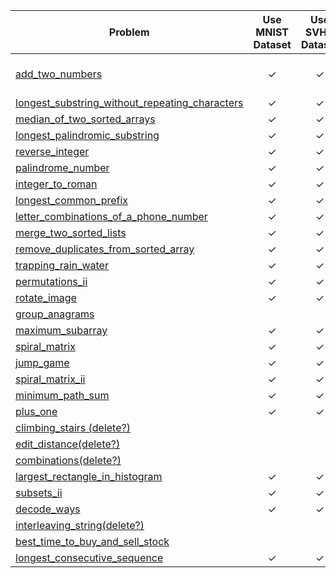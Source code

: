 | Problem  | Use MNIST Dataset | Use SVHN Dataset | Use EMNIST Dataset | Notes |
| -------- | :---------------: | :--------------: | :----------------: | :---: |
| [add_two_numbers](https://leetcode.com/problems/add-two-numbers/) | ✓	| ✓ |   | Needs k >= 1000 |
| [longest_substring_without_repeating_characters](https://leetcode.com/problems/longest-substring-without-repeating-characters/) | ✓ | ✓ | ✓ |
| [median_of_two_sorted_arrays](https://leetcode.com/problems/median-of-two-sorted-arrays/) | ✓ | ✓ |  |
| [longest_palindromic_substring](https://leetcode.com/problems/longest-palindromic-substring/) | ✓ | ✓ | ✓ |
| [reverse_integer](https://leetcode.com/problems/reverse-integer/) | ✓ | ✓ |  |
| [palindrome_number](https://leetcode.com/problems/palindrome-number/) | ✓ | ✓ |  |
| [integer_to_roman](https://leetcode.com/problems/integer-to-roman/) | ✓ | ✓ |  |
| [longest_common_prefix](https://leetcode.com/problems/longest-common-prefix/) | ✓ | ✓ | ✓ |
| [letter_combinations_of_a_phone_number](https://leetcode.com/problems/letter-combinations-of-a-phone-number/) | ✓ | ✓ |  |
| [merge_two_sorted_lists](https://leetcode.com/problems/merge-two-sorted-lists/) | ✓ | ✓ |  |
| [remove_duplicates_from_sorted_array](https://leetcode.com/problems/remove-duplicates-from-sorted-array/) | ✓ | ✓ |  |
| [trapping_rain_water](https://leetcode.com/problems/trapping-rain-water/) | ✓ | ✓ |  |
| [permutations_ii](https://leetcode.com/problems/permutations-ii/) | ✓ | ✓ |  |
| [rotate_image](https://leetcode.com/problems/rotate-image/) | ✓ | ✓ |  |
| [group_anagrams](https://leetcode.com/problems/group-anagrams/) |   |   | ✓ |
| [maximum_subarray](https://leetcode.com/problems/maximum-subarray/) | ✓ | ✓ |  |
| [spiral_matrix](https://leetcode.com/problems/spiral-matrix/) | ✓ | ✓ |  |
| [jump_game](https://leetcode.com/problems/jump-game/) | ✓ | ✓ |  |
| [spiral_matrix_ii](https://leetcode.com/problems/spiral-matrix-ii/) | ✓ | ✓ |  |
| [minimum_path_sum](https://leetcode.com/problems/minimum-path-sum/) | ✓ | ✓ |  |
| [plus_one](https://leetcode.com/problems/plus-one/) | ✓ | ✓ |   |
| [climbing_stairs (delete?)](https://leetcode.com/problems/climbing-stairs/) |   |   |   |
| [edit_distance(delete?)](https://leetcode.com/problems/edit-distance/) |   |   |   |
| [combinations(delete?)](https://leetcode.com/problems/combinations/) |   |   |   |
| [largest_rectangle_in_histogram](https://leetcode.com/problems/largest-rectangle-in-histogram/) | ✓ | ✓ |   |
| [subsets_ii](https://leetcode.com/problems/subsets-ii/) | ✓ | ✓ |   |
| [decode_ways](https://leetcode.com/problems/decode-ways/) | ✓ | ✓ |   |
| [interleaving_string(delete?)](https://leetcode.com/problems/interleaving-string/) |   |   |   |
| [best_time_to_buy_and_sell_stock](https://leetcode.com/problems/best-time-to-buy-and-sell-stock/) |   |   |   |
| [longest_consecutive_sequence](https://leetcode.com/problems/longest-consecutive-sequence/) | ✓ | ✓ |   |